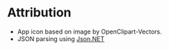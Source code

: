 # Attribution

- App icon based on image by OpenClipart-Vectors.
- JSON parsing using [Json.NET](https://www.newtonsoft.com/json)

